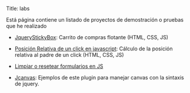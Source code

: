 Title: labs


Está página contiene un listado de proyectos de demostración o pruebas que he realizado

- [JqueryStickyBox][JqueryStickyBox]: Carrito de compras flotante (HTML, CSS, JS)

- [Posición Relativa de un click en javascript][PosicionDeUnClickJS]: Cálculo de la posición relativa al padre de un click (HTML, CSS, JS)

- [Limpiar o resetear formularios en JS][ClearResetFormJS]

- [Jcanvas][jcanvas]: Ejemplos de este plugin para manejar canvas con la sintaxis de jquery.

[JqueryStickyBox]: http://labs.alexanderae.com/sticky-sidebar-jquery-plugin/
[PosicionDeUnClickJS]: http://labs.alexanderae.com/posicion-relativa-de-un-click/
[ClearResetFormJS]: http://labs.alexanderae.com/clear-reset-form/
[jcanvas]: http://labs.alexanderae.com/jcanvas/